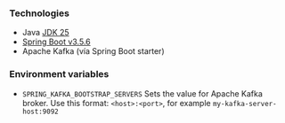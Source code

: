 ### Technologies

- Java [JDK 25](https://openjdk.org/projects/jdk/25/)
- [Spring Boot v3.5.6](https://spring.io/projects/spring-boot)
- Apache Kafka (vía Spring Boot starter) 


### Environment variables

- `SPRING_KAFKA_BOOTSTRAP_SERVERS` Sets the value for Apache Kafka broker. Use this format: `<host>:<port>`, for example `my-kafka-server-host:9092`


